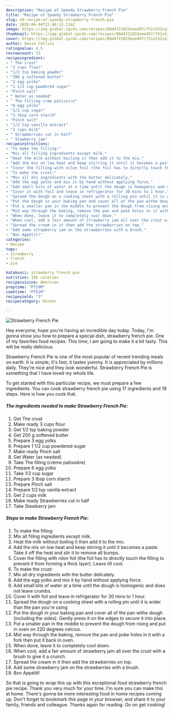 ```yaml
---
description: "Recipe of Speedy Strawberry French Pie"
title: "Recipe of Speedy Strawberry French Pie"
slug: 49-recipe-of-speedy-strawberry-french-pie
date: 2020-06-04T22:46:13.116Z
image: https://img-global.cpcdn.com/recipes/08d4f21853eee497/751x532cq70/strawberry-french-pie-recipe-main-photo.jpg
thumbnail: https://img-global.cpcdn.com/recipes/08d4f21853eee497/751x532cq70/strawberry-french-pie-recipe-main-photo.jpg
cover: https://img-global.cpcdn.com/recipes/08d4f21853eee497/751x532cq70/strawberry-french-pie-recipe-main-photo.jpg
author: Gavin Collins
ratingvalue: 4.5
reviewcount: 15
recipeingredient:
- " The crust"
- "3 cups flour"
- "1/2 tsp baking powder"
- "200 g softened butter"
- "3 egg yolks"
- "1 1/2 cup powdered sugar"
- "Pinch salt"
- " Water as needed"
- " The filling crme patissire"
- "6 egg yolks"
- "1/2 cup sugar"
- "3 tbsp corn starch"
- "Pinch salt"
- "1/2 tsp vanilla extract"
- "2 cups milk"
- " Strawberries cut in half"
- " Stawberry jam"
recipeinstructions:
- "To make the filling:"
- "Mix all filling ingredients except milk."
- "Heat the milk without boiling it then add it to the mix."
- "Add the mix on low heat and keep stirring it until it becomes a paste. Take it off the heat and stir it to remove all bumps."
- "Cover the filling with nilon foil (the foil has to directly touch the filling to prevent it from forming a thick layer). Leave till cool."
- "To make the crust:"
- "Mix all dry ingredients with the butter delicately."
- "Add the egg yolks and mix it by hand without applying force."
- "Add small bits of water at a time until the dough is homogenic and does not leave crumbs."
- "Cover it with foil and leave in refrigerator for 30 mins to 1 hour."
- "Spread the dough on a cooking sheet with a rolling pin until it is wider than the pan you&#39;re using"
- "Put the dough in your baking pan and cover all of the pan withe dough (including the sides). Gently press it on the edges to secure it into place."
- "Put a smaller pan in the middle to prevent the dough from rising and put in oven on 220 degrees celcius."
- "Mid way through the baking, remove the pan and poke holes in it with a fork then put it back in oven."
- "When done, leave it to completely cool down."
- "When cool, add a fair amount of strawberry jam all over the crust with a brush to give it a crunch."
- "Spread the cream in it then add the strawberries on top."
- "Add some strawberry jam on the strawberries with a brush."
- "Bon Appétit!"
categories:
- Recipe
tags:
- strawberry
- french
- pie

katakunci: strawberry french pie 
nutrition: 195 calories
recipecuisine: American
preptime: "PT29M"
cooktime: "PT51M"
recipeyield: "3"
recipecategory: Dinner

---
```



![Strawberry French Pie](https://img-global.cpcdn.com/recipes/08d4f21853eee497/751x532cq70/strawberry-french-pie-recipe-main-photo.jpg)

Hey everyone, hope you're having an incredible day today. Today, I'm gonna show you how to prepare a special dish, strawberry french pie. One of my favorites food recipes. This time, I am going to make it a bit tasty. This will be really delicious.



Strawberry French Pie is one of the most popular of recent trending meals on earth. It is simple, it's fast, it tastes yummy. It is appreciated by millions daily. They're nice and they look wonderful. Strawberry French Pie is something that I have loved my whole life.


To get started with this particular recipe, we must prepare a few ingredients. You can cook strawberry french pie using 17 ingredients and 19 steps. Here is how you cook that.

<!--inarticleads1-->

##### The ingredients needed to make Strawberry French Pie:

1. Get  The crust
1. Make ready 3 cups flour
1. Get 1/2 tsp baking powder
1. Get 200 g softened butter
1. Prepare 3 egg yolks
1. Prepare 1 1/2 cup powdered sugar
1. Make ready Pinch salt
1. Get  Water (as needed)
1. Take  The filling (crème patissière)
1. Prepare 6 egg yolks
1. Take 1/2 cup sugar
1. Prepare 3 tbsp corn starch
1. Prepare Pinch salt
1. Prepare 1/2 tsp vanilla extract
1. Get 2 cups milk
1. Make ready  Strawberries cut in half
1. Take  Stawberry jam




<!--inarticleads2-->

##### Steps to make Strawberry French Pie:

1. To make the filling:
1. Mix all filling ingredients except milk.
1. Heat the milk without boiling it then add it to the mix.
1. Add the mix on low heat and keep stirring it until it becomes a paste. Take it off the heat and stir it to remove all bumps.
1. Cover the filling with nilon foil (the foil has to directly touch the filling to prevent it from forming a thick layer). Leave till cool.
1. To make the crust:
1. Mix all dry ingredients with the butter delicately.
1. Add the egg yolks and mix it by hand without applying force.
1. Add small bits of water at a time until the dough is homogenic and does not leave crumbs.
1. Cover it with foil and leave in refrigerator for 30 mins to 1 hour.
1. Spread the dough on a cooking sheet with a rolling pin until it is wider than the pan you&#39;re using
1. Put the dough in your baking pan and cover all of the pan withe dough (including the sides). Gently press it on the edges to secure it into place.
1. Put a smaller pan in the middle to prevent the dough from rising and put in oven on 220 degrees celcius.
1. Mid way through the baking, remove the pan and poke holes in it with a fork then put it back in oven.
1. When done, leave it to completely cool down.
1. When cool, add a fair amount of strawberry jam all over the crust with a brush to give it a crunch.
1. Spread the cream in it then add the strawberries on top.
1. Add some strawberry jam on the strawberries with a brush.
1. Bon Appétit!




So that is going to wrap this up with this exceptional food strawberry french pie recipe. Thank you very much for your time. I'm sure you can make this at home. There's gonna be more interesting food in home recipes coming up. Don't forget to bookmark this page in your browser, and share it to your family, friends and colleague. Thanks again for reading. Go on get cooking!
